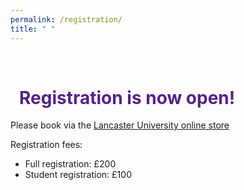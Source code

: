 ```yaml
---
permalink: /registration/
title: " "
---
```


<html>
<head>
<meta name="viewport" content="width=device-width, initial-scale=1">
<script src="https://kit.fontawesome.com/a076d05399.js" crossorigin="anonymous"></script>
</head>
<body>
<br>

<h1 style="color:#528;">&ensp;Registration is now open!</h1>

Please book via the <a href="https://online-payments.lancaster-university.co.uk/product-catalogue/events/science-and-technology-fst/school-of-computing-and-communications/healtac-2024-conference">Lancaster University online store</a>

Registration fees:
<ul>
  <li>Full registration: £200</li>
  <li>Student registration: £100</li>
</ul>
</body>
</html>
